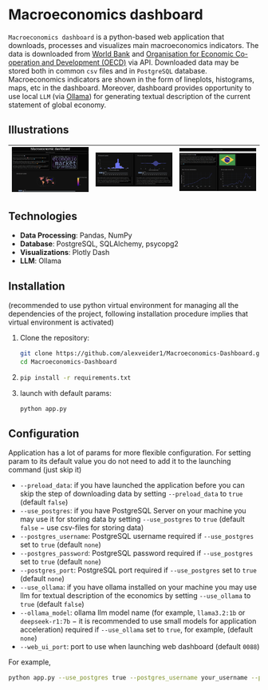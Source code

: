 # Macroeconomics dashboard

`Macroeconomics dashboard` is a python-based web application that downloads, processes and visualizes main macroeconomics indicators. The data is downloaded from [World Bank](https://data.worldbank.org/) and [Organisation for Economic Co-operation and Development (OECD)](https://data-explorer.oecd.org/) via API. Downloaded data may be stored both in common `csv` files and in `PostgreSQL` database. Macroeconomics indicators are shown in the form of lineplots, histograms, maps, etc in the dashboard. Moreover, dashboard provides opportunity to use local `LLM` (via [Ollama](https://github.com/ollama/ollama)) for generating textual description of the current statement of global economy.

## Illustrations

| ![](data/illustration1.png) | ![](data/illustration2.png) | ![](data/illustration3.png) |
|-----------------------------|-----------------------------|-----------------------------|

## Technologies

- **Data Processing**: Pandas, NumPy
- **Database**: PostgreSQL, SQLAlchemy, psycopg2
- **Visualizations**: Plotly Dash
- **LLM**: Ollama

## Installation

(recommended to use python virtual environment for managing all the dependencies of the project, following installation procedure implies that virtual environment is activated)
1. Clone the repository:
   ```bash
   git clone https://github.com/alexveider1/Macroeconomics-Dashboard.git
   cd Macroeconomics-Dashboard
   ```
   
2. ```bash
   pip install -r requirements.txt
   ```

3. launch with default params:
    ```bash
    python app.py
    ```


## Configuration

Application has a lot of params for more flexible configuration. For setting param to its default value you do not need to add it to the launching command (just skip it)

* `--preload_data`: if you have launched the application before you can skip the step of downloading data by setting `--preload_data` to `true` (default `false`)
* `--use_postgres`: if you have PostgreSQL Server on your machine you may use it for storing data by setting `--use_postgres` to `true` (default `false` $-$ use csv-files for storing data)
* `--postgres_username`: PostgreSQL username required if `--use_postgres` set to `true` (default `none`)
* `--postgres_password`: PostgreSQL password required if `--use_postgres` set to `true` (default `none`)
* `--postgres_port`: PostgreSQL port required if `--use_postgres` set to `true` (default `none`)
* `--use_ollama`: if you have ollama installed on your machine you may use llm for textual description of the economics by setting `--use_ollama` to `true` (default `false`)
* `--ollama_model`: ollama llm model name (for example, `llama3.2:1b` or `deepseek-r1:7b` $-$ it is recommended to use small models for application acceleration) required if `--use_ollama` set to `true`, for example, (default `none`)
* `--web_ui_port`: port to use when launching web dashboard (default `0088`)

For example, 
```bash 
python app.py --use_postgres true --postgres_username your_username --postgres_password your_password --postgres_port 5432 --use_ollama true --ollama_model llama3.2:1b
```
